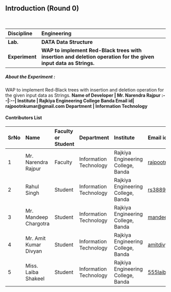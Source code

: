 ## Introduction (Round 0)

<br>

<b>Discipline | <b>Engineering
:--|:--|
<b> Lab. | <b>DATA Data Structure
<b> Experiment|     <b> WAP to implement Red-Black trees with insertion and deletion operation for the given input data as Strings.



<h5> About the Experiment : </h5>
WAP to implement Red-Black trees with insertion and deletion operation for the given input data as Strings.
<b>Name of Developer | <b> Mr. Narendra Rajpur
:--|:--|
<b> Institute | <b> Rajkiya Engineering College Banda
<b> Email id|     <b> rajpootnkumar@gmail.com
<b> Department | Information Technology

#### Contributors List

SrNo | Name | Faculty or Student | Department| Institute | Email id
:--|:--|:--|:--|:--|:--|
1 |  Mr. Narendra Rajpur | Faculty |Information Technology  |  Rajkiya Engineering College, Banda | rajpootnkumar@gmail.com
2 | Rahul Singh | Student | Information Technology | Rajkiya Engineering College, Banda | rs388903@gmail.com
3 | Mr. Mandeep Chargotra | Student | Information Technology | Rajkiya Engineering College, Banda | mandeepchargota78900@gmail.com
4 | Mr. Amit Kumar Divyan | Student | Information Technology | Rajkiya Engineering College, Banda | amitdivyan1998@gmail.com
5 | Miss. Laiba Shakeel   | Student | Information Technology | Rajkiya Engineering College, Banda | 555laibashakel@gmail.com


<br>
